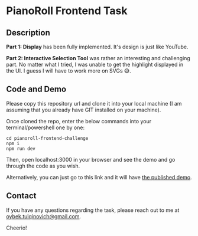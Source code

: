 # PianoRoll Frontend Task


## Description

**Part 1: Display** has been fully implemented. It's design is just like YouTube. 

**Part 2: Interactive Selection Tool** was rather an interesting and challenging part. No matter what I tried, I was unable to get the highlight displayed in the UI. I guess I will have to work more on SVGs 😅. 


## Code and Demo 

Please copy this repository url and clone it into your local machine (I am assuming that you already have GIT installed on your machine). 

Once cloned the repo, enter the below commands into your terminal/powershell one by one: 

```
cd pianoroll-frontend-challenge 
npm i 
npm run dev
```

Then, open localhost:3000 in your browser and see the demo and go through the code as you wish. 

Alternatively, you can just go to this link and it will have [the published demo](https://pianoroll-frontend-challenge.vercel.app/). 


## Contact 

If you have any questions regarding the task, please reach out to me at oybek.tulqinovich@gmail.com. 

Cheerio! 